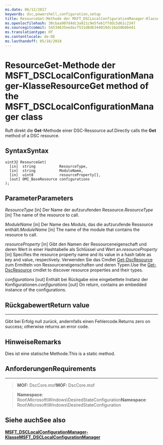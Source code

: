 ```yaml
---
ms.date: 06/12/2017
keywords: dsc,powershell,configuration,setup
title: ResourceGet-Methode der MSFT_DSCLocalConfigurationManager-Klasse
ms.openlocfilehash: 30cbaa907d4dc3a921c9e5fe61ffddc5d61c2347
ms.sourcegitcommit: 54534635eedacf531d8d6344019dc16a50b8b441
ms.translationtype: HT
ms.contentlocale: de-DE
ms.lasthandoff: 05/16/2018
---
```

# <a name="resourceget-method-of-the-msftdsclocalconfigurationmanager-class"></a><span data-ttu-id="e8aad-103">ResourceGet-Methode der MSFT_DSCLocalConfigurationManager-Klasse</span><span class="sxs-lookup"><span data-stu-id="e8aad-103">ResourceGet method of the MSFT_DSCLocalConfigurationManager class</span></span>

<span data-ttu-id="e8aad-104">Ruft direkt die **Get**-Methode einer DSC-Ressource auf.</span><span class="sxs-lookup"><span data-stu-id="e8aad-104">Directly calls the **Get** method of a DSC resource.</span></span>

<a name="syntax"></a><span data-ttu-id="e8aad-105">Syntax</span><span class="sxs-lookup"><span data-stu-id="e8aad-105">Syntax</span></span>
------

```mof
uint32 ResourceGet(
  [in]  string           ResourceType,
  [in]  string           ModuleName,
  [in]  uint8            resourceProperty[],
  [out] OMI_BaseResource configurations
);
```

<a name="parameters"></a><span data-ttu-id="e8aad-106">Parameter</span><span class="sxs-lookup"><span data-stu-id="e8aad-106">Parameters</span></span>
----------

<span data-ttu-id="e8aad-107">*ResourceType* \[in\] Der Name der aufzurufenden Ressource.</span><span class="sxs-lookup"><span data-stu-id="e8aad-107">*ResourceType* \[in\] The name of the resource to call.</span></span>

<span data-ttu-id="e8aad-108">*ModuleName* \[in\] Der Name des Moduls, das die aufzurufende Ressource enthält.</span><span class="sxs-lookup"><span data-stu-id="e8aad-108">*ModuleName* \[in\] The name of the module that contains the resource to call.</span></span>

<span data-ttu-id="e8aad-109">*resourceProperty* \[in\] Gibt den Namen der Ressourceneigenschaft und deren Wert in einer Hashtabelle als Schlüssel und Wert an.</span><span class="sxs-lookup"><span data-stu-id="e8aad-109">*resourceProperty* \[in\] Specifies the resource property name and its value in a hash table as key and value, respectively.</span></span> <span data-ttu-id="e8aad-110">Verwenden Sie das Cmdlet [Get-DscResource](https://technet.microsoft.com/library/dn521625.aspx) zum Ermitteln von Ressourceneigenschaften und deren Typen.</span><span class="sxs-lookup"><span data-stu-id="e8aad-110">Use the [Get-DscResource](https://technet.microsoft.com/library/dn521625.aspx) cmdlet to discover resource properties and their types.</span></span>

<span data-ttu-id="e8aad-111">*configurations* \[out\] Enthält bei Rückgabe eine eingebettete Instanz der Konfigurationen.</span><span class="sxs-lookup"><span data-stu-id="e8aad-111">*configurations* \[out\] On return, contains an embedded instance of the configurations.</span></span>

## <a name="return-value"></a><span data-ttu-id="e8aad-112">Rückgabewert</span><span class="sxs-lookup"><span data-stu-id="e8aad-112">Return value</span></span>
------------

<span data-ttu-id="e8aad-113">Gibt bei Erfolg null zurück, andernfalls einen Fehlercode.</span><span class="sxs-lookup"><span data-stu-id="e8aad-113">Returns zero on success; otherwise returns an error code.</span></span>

## <a name="remarks"></a><span data-ttu-id="e8aad-114">Hinweise</span><span class="sxs-lookup"><span data-stu-id="e8aad-114">Remarks</span></span>

<span data-ttu-id="e8aad-115">Dies ist eine statische Methode.</span><span class="sxs-lookup"><span data-stu-id="e8aad-115">This is a static method.</span></span>

## <a name="requirements"></a><span data-ttu-id="e8aad-116">Anforderungen</span><span class="sxs-lookup"><span data-stu-id="e8aad-116">Requirements</span></span>
------------
><span data-ttu-id="e8aad-117">**MOF:** DscCore.mof</span><span class="sxs-lookup"><span data-stu-id="e8aad-117">**MOF:** DscCore.mof</span></span>

><span data-ttu-id="e8aad-118">**Namespace**: Root\Microsoft\Windows\DesiredStateConfiguration</span><span class="sxs-lookup"><span data-stu-id="e8aad-118">**Namespace**: Root\Microsoft\Windows\DesiredStateConfiguration</span></span>


## <a name="see-also"></a><span data-ttu-id="e8aad-119">Siehe auch</span><span class="sxs-lookup"><span data-stu-id="e8aad-119">See also</span></span>


[<span data-ttu-id="e8aad-120">**MSFT_DSCLocalConfigurationManager-Klasse**</span><span class="sxs-lookup"><span data-stu-id="e8aad-120">**MSFT_DSCLocalConfigurationManager**</span></span>](msft-dsclocalconfigurationmanager.md)
